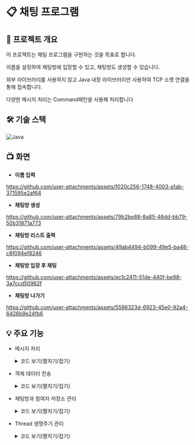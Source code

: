 # 📋 채팅 프로그램

## 📝 프로젝트 개요
이 프로젝트는 채팅 프로그램을 구현하는 것을 목표로 합니다.

이름을 설정하여 채팅방에 입장할 수 있고, 채팅방도 생성할 수 있습니다.

외부 라이브러리를 사용하지 않고 Java 내장 라이브러리만 사용하여 TCP 소켓 연결을 통해 접속합니다.

다양한 메시지 처리는 Command패턴을 사용해 처리합니다

## 🛠 기술 스택
![Java](https://img.shields.io/badge/java-005F0F?style=for-the-badge&logo=java&logoColor=white)

## 📺 화면
  + **이름 입력**

https://github.com/user-attachments/assets/f020c256-1748-4003-a1ab-371595e2af64

  + **채팅방 생성**

https://github.com/user-attachments/assets/79b2be88-8a85-46dd-bb79-50b31871a773

  + **채팅방 리스트 출력**
  
https://github.com/user-attachments/assets/49ab4494-b099-49e5-ba48-c8f094ef8246

  + **채팅방 입장 후 채팅**
  
https://github.com/user-attachments/assets/ec1c2411-51de-440f-be98-3a7ccd50962f

  + **채팅방 나가기**
  
https://github.com/user-attachments/assets/5596323d-6923-45e0-92a4-6426b9e24fb6

## 💡 주요 기능
+ 메시지 처리
  <details>
   <summary>코드 보기(펼치기/접기)</summary>
   
  Server Socket Recevier
  
   ```
   // message 받기
   String receivedMessage = client.getDataInputStream().readUTF();
   // 메시지 파싱
   String receivedCommand = messageParser.parseCommand(receivedMessage);
   String receivedData = messageParser.parseData(receivedMessage);
   CommandType commandType = CommandType.fromString(receivedCommand);
   // 커맨드 실행
   Command command = commandFactory.createCommand(client, commandType);
   command.execute(receivedData);
   ```
   
  Command Factory
  
    ```
    /**
     * commandType에 맞는 Command 생성
     *
     * @param client data를 보낸 client
     * @param commandType commandType
     * @return command
     */
    public Command createCommand(Client client, CommandType commandType) {
        switch (commandType) {
            case CREATE_ROOM -> {
                return new CreateRoomCommand(client);
            }
    ...
    ```
  Command Interface
    ```
    /**
     * Command Interface
     *
     * @param <T> data Type
     */
    public interface Command<T> {
        void execute(T data);
    }
    ```
  [Server Socket Receiver전체 코드](https://github.com/rooluDev/chatting-java/blob/main/server/src/socket/SocketReceiver.java)
  [Command Factory 전체 코드](https://github.com/rooluDev/chatting-java/blob/main/server/src/factory/CommandFactory.java)
  
  </details>
  
+ 객체 데이터 전송
  <details>
   <summary>코드 보기(펼치기/접기)</summary>
   
   Room Class

  ```
    /**
     * Room Dto
     */
     public class Room implements Serializable {
       private static final long serialVersionUID = 1L;
       ...
   ```

  객체화 메소드

  ```
    private byte[] serializeRooms(List<Room> rooms) throws IOException {
        ByteArrayOutputStream byteArrayOutputStream = new ByteArrayOutputStream();
        ObjectOutputStream objectOutputStream = new ObjectOutputStream(byteArrayOutputStream);
        objectOutputStream.writeObject(rooms);
        objectOutputStream.flush();

        return byteArrayOutputStream.toByteArray();
    }
    ...
  ```
  
  데이터 보내기

  ```
    dataOutputStream.writeUTF("ROOM_LIST");
    dataOutputStream.writeInt(roomsByteArray.length);
    dataOutputStream.write(roomsByteArray);

    ...
  ```
  [RoomListCommand 전체 코드](https://github.com/rooluDev/chatting-java/blob/main/server/src/command/RoomListCommand.java)
  </details>

+ 채팅방과 참여자 저장소 관리
  <details>
   <summary>코드 보기(펼치기/접기)</summary>
   
   RoomRepository 멤버변수
   ```
    // Room 관리 repo
    private final static ConcurrentHashMap<Long, Room> store = new ConcurrentHashMap<>();
    // 참여자 관리 repo
    private final static ConcurrentHashMap<Room, Set<Client>> participantMap = new ConcurrentHashMap<>();
    // client room mapping repo
    private final static ConcurrentHashMap<Client, Room> clientRoomMap = new ConcurrentHashMap<>();
   ...

   ```

  [RoomRepository 전체 코드](https://github.com/rooluDev/chatting-java/blob/main/server/src/repository/RoomRepository.java)
  </details>

+ Thread 생명주기 관리
  <details>
   <summary>코드 보기(펼치기/접기)</summary>
    
    채팅방 입장 시 Main wait
   
    ```
    public synchronized void createRoom() throws InterruptedException, IOException {
        Scanner scanner = new Scanner(System.in);
        System.out.print("채팅방 이름 입력: ");
        String roomName = scanner.nextLine();
        sendMessage("CREATE_ROOM " + roomName);

        this.wait();
    }
   ```

   채팅방 나갈 시 Thread stop & notify
   
   ```
   public synchronized void notifyToMain(){
        this.notify();
    }
   ```

  [ChattingService 전체 코드](https://github.com/rooluDev/chatting-java/blob/main/client/src/service/ChattingService.java)
  </details>
  

